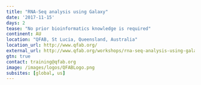 ```yaml
---
title: "RNA-Seq analysis using Galaxy"
date: '2017-11-15'
days: 2
tease: "No prior bioinformatics knowledge is required"
continent: AU
location: "QFAB, St Lucia, Queensland, Australia"
location_url: http://www.qfab.org/
external_url: http://www.qfab.org/workshops/rna-seq-analysis-using-galaxy-15-16-nov-2017
gtn: true
contact: training@qfab.org
image: /images/logos/QFABLogo.png
subsites: [global, us]
---
```

